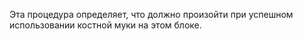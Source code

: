 Эта процедура определяет, что должно произойти при успешном использовании
костной муки на этом блоке.